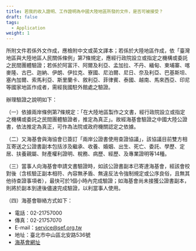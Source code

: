 ```yaml
---
title: 若我的收入證明、工作證明為中國大陸地區所發的文件，是否可被接受？
draft: false
tags:
  - Application
weight: 1
---
```

所附文件若係外文作成，應檢附中文或英文譯本；若係於大陸地區作成，依「臺灣地區與大陸地區人民關係條例」第7條規定，應經行政院設立或指定之機構或委託之民間團體驗證；若係於阿富汗、阿爾及利亞、孟加拉、不丹、緬甸、柬埔寨、喀麥隆、古巴、迦納、伊朗、伊拉克、寮國、尼泊爾、尼日、奈及利亞、巴基斯坦、塞內加爾、索馬利亞、斯里蘭卡、敘利亞、菲律賓、泰國、越南、馬來西亞、印尼等國家地區作成者，需經我國駐外館處之驗證。

辦理驗證之說明如下：

（一）依據兩岸條例第7條規定：「在大陸地區製作之文書，經行政院設立或指定之機構或委託之民間團體驗證者，推定為真正」。故經海基會驗證之中國大陸公證書，依法推定為真正，可作為法院或政府機關認定之依據。

（二）又海基會與海協會已簽訂「兩岸公證書使用查證協議」，該協議目前雙方相互寄送之公證書副本包括涉及繼承、收養、婚姻、出生、死亡、委託、學歷、定居、扶養親屬、財產權利證明、稅務、病歷、經歷、及專業證明等14種。

（三）當事人向海基會申請文書驗證時，如該公證書副本已寄達海基會，經該會校對後（含核驗正副本相符、內容無矛盾、無違反法令強制規定或公序良俗，且無其他待查證事項者），最快可於1個小時內完成驗證；如海基會尚未接獲公證書副本，則將於副本到達後儘速完成驗證，以利當事人使用。

（四）海基會聯絡方式如下：

* 電話：02-21757000
* 傳真：02-21757070
* E-mail：service@sef.org.tw
* 地址：臺北市中山區北安路536號
* [海基會網址](www.sef.org.tw "至海基會網址")